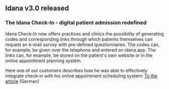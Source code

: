 ## Idana v3.0 released

### The Idana Check-In - digital patient admission redefined
Idana Check-In now offers practices and clinics the possibility of generating codes and corresponding links through which patients themselves can request an e-mail survey with pre-defined questionnaires. The codes can, for example, be given over the telephone and entered on idana.app. The links can, for example, be stored on the patient's own website or in the online appointment planning system.

Here one of our customers describes how he was able to effectively integrate check-in with his online appointment scheduling system: [To the article](https://idana.com/anwender-video-integration-von-idana-in-die-praxissoftware-tomedo-und-der-nutzen-im-umgang-mit-der-corona-pandemie/) (German)
